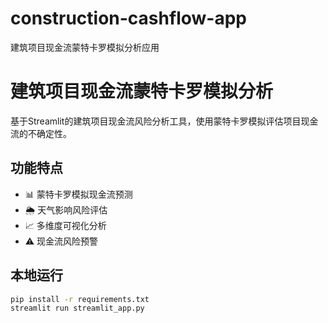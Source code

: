 # construction-cashflow-app
建筑项目现金流蒙特卡罗模拟分析应用
# 建筑项目现金流蒙特卡罗模拟分析

基于Streamlit的建筑项目现金流风险分析工具，使用蒙特卡罗模拟评估项目现金流的不确定性。

## 功能特点

- 📊 蒙特卡罗模拟现金流预测
- 🌦️ 天气影响风险评估  
- 📈 多维度可视化分析
- ⚠️ 现金流风险预警

## 本地运行

```bash
pip install -r requirements.txt
streamlit run streamlit_app.py
